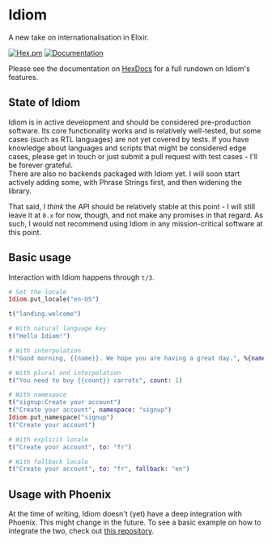 # Idiom

A new take on internationalisation in Elixir.

[![Hex.pm](https://img.shields.io/hexpm/v/idiom.svg)](https://hex.pm/packages/idiom) [![Documentation](https://img.shields.io/badge/documentation-gray)](https://hexdocs.pm/idiom/)

Please see the documentation on [HexDocs](https://hexdocs.pm/idiom/) for a full rundown on Idiom's features.

## State of Idiom

Idiom is in active development and should be considered pre-production software. Its core functionality works and is relatively well-tested, but some cases 
(such as RTL languages) are not yet covered by tests. If you have knowledge about languages and scripts that might be considered edge cases, please get in 
touch or just submit a pull request with test cases - I'll be forever grateful.  
There are also no backends packaged with Idiom yet. I will soon start actively adding some, with Phrase Strings first, and then widening the library.

That said, I *think* the API should be relatively stable at this point - I will still leave it at `0.x` for now, though, and not make any promises in that 
regard. As such, I would not recommend using Idiom in any mission-critical software at this point.

## Basic usage

Interaction with Idiom happens through `t/3`.

```elixir
# Set the locale
Idiom.put_locale("en-US")

t("landing.welcome")

# With natural language key
t("Hello Idiom!")

# With interpolation
t("Good morning, {{name}}. We hope you are having a great day.", %{name: "Tim"})

# With plural and interpolation
t("You need to buy {{count}} carrots", count: 1)

# With namespace
t("signup:Create your account")
t("Create your account", namespace: "signup")
Idiom.put_namespace("signup")
t("Create your account")

# With explicit locale
t("Create your account", to: "fr")

# With fallback locale
t("Create your account", to: "fr", fallback: "en")
```

## Usage with Phoenix

At the time of writing, Idiom doesn't (yet) have a deep integration with Phoenix. This might change in the future. To see a basic example on how to integrate
the two, check out [this repository](https://github.com/cschmatzler/idiom-phoenix-example).
